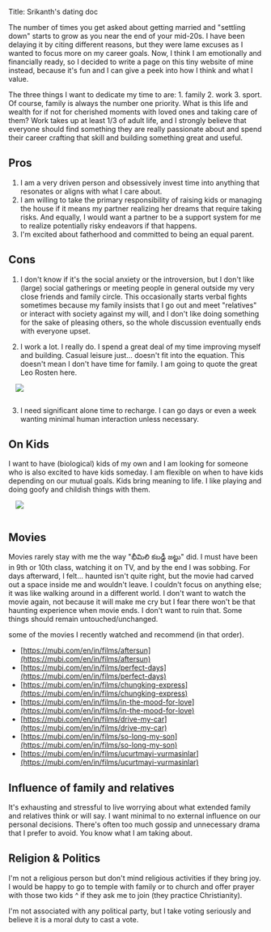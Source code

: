 Title: Srikanth's dating doc

The number of times you get asked about getting married and "settling down" starts to grow as you near the end of your mid-20s. I have been delaying it by citing different reasons, but they were lame excuses as I wanted to focus more on my career goals. Now, I think I am emotionally and financially ready, so I decided to write a page on this tiny website of mine instead, because it's fun and I can give a peek into how I think and what I value.

The three things I want to dedicate my time to are: 1. family 2. work 3. sport. Of course, family is always the number one priority. What is this life and wealth for if not for cherished moments with loved ones and taking care of them? Work takes up at least 1/3 of adult life, and I strongly believe that everyone should find something they are really passionate about and spend their career crafting that skill and building something great and useful.

## Pros

1. I am a very driven person and obsessively invest time into anything that resonates or aligns with what I care about.
2. I am willing to take the primary responsibility of raising kids or managing the house if it means my partner realizing her dreams that require taking risks. And equally, I would want a partner to be a support system for me to realize potentially risky endeavors if that happens.
3. I'm excited about fatherhood and committed to being an equal parent.

## Cons

1. I don't know if it's the social anxiety or the introversion, but I don't like (large) social gatherings or meeting people in general outside my very close friends and family circle. This occasionally starts verbal fights sometimes because my family insists that I go out and meet "relatives" or interact with society against my will, and I don't like doing something for the sake of pleasing others, so the whole discussion eventually ends with everyone upset.

2. I work a lot. I really do. I spend a great deal of my time improving myself and building. Casual leisure just... doesn't fit into the equation. This doesn't mean I don't have time for family. I am going to quote the great Leo Rosten here.
<img src="{static}/images/leo_rosten_on_leisure.png" style="float: middle; max-width: 80%; max-height: 80%; height: auto; padding: 0 1em 1em" />

3. I need significant alone time to recharge. I can go days or even a week wanting minimal human interaction unless necessary.

## On Kids

I want to have (biological) kids of my own and I am looking for someone who is also excited to have kids someday. I am flexible on when to have kids depending on our mutual goals. Kids bring meaning to life. I like playing and doing goofy and childish things with them.

<img src="{static}/images/kids_on_bicycle.png" style="float: middle; max-width: 80%; max-height: 1200px; height: auto; padding: 0 1em 1em" />

## Movies

Movies rarely stay with me the way "భీమిలి కబడ్డీ జట్టు" did. I must have been in 9th or 10th class, watching it on TV, and by the end I was sobbing. For days afterward, I felt... haunted isn't quite right, but the movie had carved out a space inside me and wouldn't leave. I couldn't focus on anything else; it was like walking around in a different world. I don't want to watch the movie again, not because it will make me cry but I fear there won't be that haunting experience when movie ends. I don't want to ruin that. Some things should remain untouched/unchanged.

some of the movies I recently watched and recommend (in that order).

- [https://mubi.com/en/in/films/aftersun](https://mubi.com/en/in/films/aftersun)
- [https://mubi.com/en/in/films/perfect-days](https://mubi.com/en/in/films/perfect-days)
- [https://mubi.com/en/in/films/chungking-express](https://mubi.com/en/in/films/chungking-express)
- [https://mubi.com/en/in/films/in-the-mood-for-love](https://mubi.com/en/in/films/in-the-mood-for-love)
- [https://mubi.com/en/in/films/drive-my-car](https://mubi.com/en/in/films/drive-my-car)
- [https://mubi.com/en/in/films/so-long-my-son](https://mubi.com/en/in/films/so-long-my-son)
- [https://mubi.com/en/in/films/ucurtmayi-vurmasinlar](https://mubi.com/en/in/films/ucurtmayi-vurmasinlar)

## Influence of family and relatives

It's exhausting and stressful to live worrying about what extended family and relatives think or will say. I want minimal to no external influence on our personal decisions. There's often too much gossip and unnecessary drama that I prefer to avoid. You know what I am taking about.

## Religion & Politics

I'm not a religious person but don't mind religious activities if they bring joy. I would be happy to go to temple with family or to church and offer prayer with those two kids ^ if they ask me to join (they practice Christianity).

I'm not associated with any political party, but I take voting seriously and believe it is a moral duty to cast a vote.
